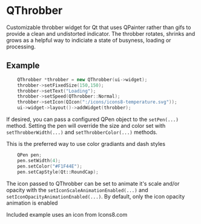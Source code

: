 # QThrobber
Customizable throbber widget for Qt that uses QPainter rather than gifs to provide a clean and undistorted indicator. The throbber rotates, shrinks and grows as a helpful way to indiciate a state of busyness, loading or processing.

## Example
``` C++
    QThrobber *throbber = new QThrobber(ui->widget);
    throbber->setFixedSize(150,150);
    throbber->setText("Loading");
    throbber->setSpeed(QThrobber::Normal);
    throbber->setIcon(QIcon(":/icons/icons8-temperature.svg"));
    ui->widget->layout()->addWidget(throbber);
```

If desired, you can pass a configured QPen object to the `setPen(...)` method. Setting the pen will override the size and color set with `setThrobberWidth(...)` and `setThrobberColor(...)` methods.

This is the preferred way to use color gradiants and dash styles
``` C++
    QPen pen;
    pen.setWidth(4);
    pen.setColor("#F1F44E");
    pen.setCapStyle(Qt::RoundCap);
```

The icon passed to QThrobber can be set to animate it's scale and/or opacity with the `setIconScaleAnimationEnabled(...)` and `setIconOpacityAnimationEnabled(...)`. By default, only the icon opacity animation is enabled

Included example uses an icon from Icons8.com
